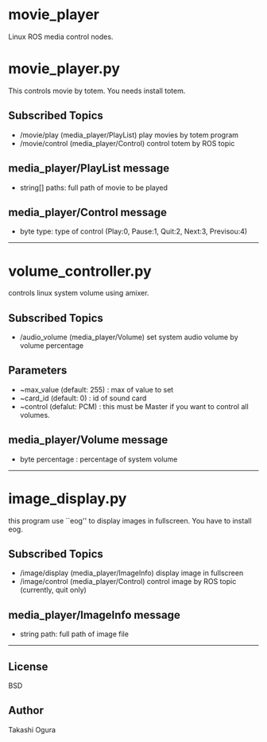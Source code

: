 movie_player
============

Linux ROS media control nodes.

movie_player.py
================

This controls movie by totem. You needs install totem.

Subscribed Topics
----------
- /movie/play (media_player/PlayList)   play movies by totem program
- /movie/control (media_player/Control)   control totem by ROS topic


media_player/PlayList message
-----------------
- string[] paths:   full path of movie to be played

media_player/Control message
-----------------
- byte type: type of control (Play:0, Pause:1, Quit:2, Next:3, Previsou:4)

---

volume_controller.py
================
controls linux system volume using amixer.

Subscribed Topics
----------
- /audio_volume (media_player/Volume)   set system audio volume by volume percentage

Parameters
-----------
- ~max_value (default: 255) : max of value to set
- ~card_id (default: 0) : id of sound card
- ~control (defalut: PCM) : this must be Master if you want to control all volumes.

media_player/Volume message
----------
- byte percentage : percentage of system volume

---

image_display.py
===================
this program use ``eog'' to display images in fullscreen. You have to install eog.

Subscribed Topics
----------
- /image/display (media_player/ImageInfo)   display image in fullscreen
- /image/control (media_player/Control)     control image by ROS topic (currently, quit only)


media_player/ImageInfo message
-----------------
- string path: full path of image file 

---

License
------------
BSD

Author
------------
Takashi Ogura
